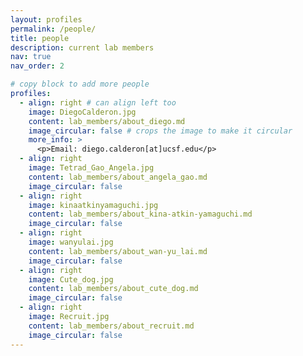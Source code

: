 ```yaml
---
layout: profiles
permalink: /people/
title: people
description: current lab members
nav: true
nav_order: 2

# copy block to add more people
profiles:
  - align: right # can align left too
    image: DiegoCalderon.jpg
    content: lab_members/about_diego.md
    image_circular: false # crops the image to make it circular
    more_info: >
      <p>Email: diego.calderon[at]ucsf.edu</p>
  - align: right
    image: Tetrad_Gao_Angela.jpg
    content: lab_members/about_angela_gao.md
    image_circular: false
  - align: right
    image: kinaatkinyamaguchi.jpg
    content: lab_members/about_kina-atkin-yamaguchi.md
    image_circular: false
  - align: right
    image: wanyulai.jpg
    content: lab_members/about_wan-yu_lai.md
    image_circular: false
  - align: right
    image: Cute_dog.jpg
    content: lab_members/about_cute_dog.md
    image_circular: false    
  - align: right
    image: Recruit.jpg
    content: lab_members/about_recruit.md
    image_circular: false
---
```

